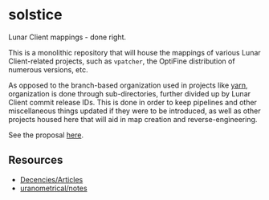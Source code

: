 # solstice
Lunar Client mappings - done right.

This is a monolithic repository that will house the mappings of various Lunar Client-related projects, such as `vpatcher`, the OptiFine distribution of numerous versions, etc.

As opposed to the branch-based organization used in projects like [yarn](https://github.com/FabricMC/yarn), organization is done through sub-directories, further divided up by Lunar Client commit release IDs. This is done in order to keep pipelines and other miscellaneous things updated if they were to be introduced, as well as other projects housed here that will aid in map creation and reverse-engineering.

See the proposal [here](https://tomat.dev/projects/uranometrical-notes/automatic-lunar-deobf).

## Resources
* [Decencies/Articles](https://github.com/Decencies/Articles/wiki)
* [uranometrical/notes](https://tomat.dev/projects/uranometrical-notes/home)
